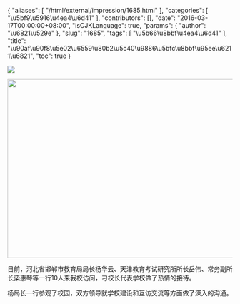 {
    "aliases": [
        "/html/external/impression/1685.html"
    ],
    "categories": [
        "\u5bf9\u5916\u4ea4\u6d41"
    ],
    "contributors": [],
    "date": "2016-03-17T00:00:00+08:00",
    "isCJKLanguage": true,
    "params": {
        "author": "\u6821\u529e"
    },
    "slug": "1685",
    "tags": [
        "\u5b66\u8bbf\u4ea4\u6d41"
    ],
    "title": "\u90af\u90f8\u5e02\u6559\u80b2\u5c40\u9886\u5bfc\u8bbf\u95ee\u6211\u6821",
    "toc": true
}


<img
    src="http://www.tfls.cn/images/160317/7-16031G2441R93.jpg"
    style="display:block;margin-left:auto;margin-right:auto;"
    decoding="async"
    fetchpriority="auto"
    loading="lazy"
/>





<img
    src="https://cdn.tfls.online/mirror/full/c97e38a4558b5cfb6b0e1a5b122c5d462060301a.jpg"
    style="display:block;margin-left:auto;margin-right:auto;"
    decoding="async"
    fetchpriority="auto"
    loading="lazy"
    height="401"
    width="600"
/>




日前，河北省邯郸市教育局局长杨华云、天津教育考试研究所所长岳伟、常务副所长栾惠琴等一行10人来我校访问，刁校长代表学校做了热情的接待。




杨局长一行参观了校园，双方领导就学校建设和互访交流等方面做了深入的沟通。


